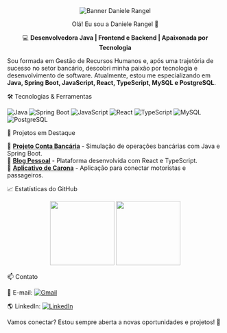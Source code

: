 <div align="center">
  <img src="https://link-da-sua-imagem.com/banner.png" alt="Banner Daniele Rangel">
</div>

<div align="center">
  
 Olá! Eu sou a Daniele Rangel 👋

💻 **Desenvolvedora Java | Frontend e Backend | Apaixonada por Tecnologia**

</div>

Sou formada em Gestão de Recursos Humanos e, após uma trajetória de sucesso no setor bancário, descobri minha paixão por tecnologia e desenvolvimento de software. Atualmente, estou me especializando em **Java, Spring Boot, JavaScript, React, TypeScript, MySQL e PostgreSQL**.



 🛠️ Tecnologias & Ferramentas

 ![Java](https://img.shields.io/badge/Java-ED8B00?style=for-the-badge&logo=java&logoColor=white)
 ![Spring Boot](https://img.shields.io/badge/Spring_Boot-6DB33F?style=for-the-badge&logo=spring-boot&logoColor=white)
 ![JavaScript](https://img.shields.io/badge/JavaScript-F7DF1E?style=for-the-badge&logo=javascript&logoColor=black)
 ![React](https://img.shields.io/badge/React-61DAFB?style=for-the-badge&logo=react&logoColor=black)
 ![TypeScript](https://img.shields.io/badge/TypeScript-007ACC?style=for-the-badge&logo=typescript&logoColor=white)
 ![MySQL](https://img.shields.io/badge/MySQL-4479A1?style=for-the-badge&logo=mysql&logoColor=white)
 ![PostgreSQL](https://img.shields.io/badge/PostgreSQL-336791?style=for-the-badge&logo=postgresql&logoColor=white)



 📌 Projetos em Destaque

🔹 [**Projeto Conta Bancária**](https://github.com/DanieleRangel/conta-bancaria) - Simulação de operações bancárias com Java e Spring Boot.  
🔹 [**Blog Pessoal**](https://github.com/DanieleRangel/blog-pessoal) - Plataforma desenvolvida com React e TypeScript.  
🔹 [**Aplicativo de Carona**](https://github.com/DanieleRangel/app-carona) - Aplicação para conectar motoristas e passageiros.  



📈 Estatísticas do GitHub  
<div align="center">
  <img height="150em" src="https://github-readme-stats.vercel.app/api?username=DanieleRangel&show_icons=true&theme=radical&include_all_commits=true&count_private=true"/>
  <img height="150em" src="https://github-readme-stats.vercel.app/api/top-langs/?username=DanieleRangel&layout=compact&langs_count=7&theme=radical"/>
</div>



 📫 Contato 

📧 E-mail: [![Gmail](https://img.shields.io/badge/Email-D14836?style=for-the-badge&logo=gmail&logoColor=white)](mailto:danielecrangel@outlook.com) 

🌎 LinkedIn: [![LinkedIn](https://img.shields.io/badge/LinkedIn-0077B5?style=for-the-badge&logo=linkedin&logoColor=white)](https://www.linkedin.com/in/daniele-c-rangel/) 

Vamos conectar? Estou sempre aberta a novas oportunidades e projetos! 🚀


